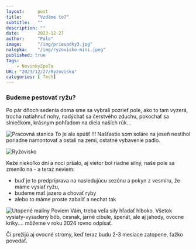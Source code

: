 ```yaml
---
layout:     post
title:      "Vzdáme to?"
subtitle:   ""
description: ""
date:       2023-12-27
author:     "Palo"
image:      "/img/priesadky3.jpg"
nalepka:	"/img/ryzovisko-mini.jpeg"
published: true
tags:
    - NovinkyZpoľa
URL: "2023/12/27/Ryzovisko"
categories: [ Tech]
---
```

### Budeme pestovať ryžu? ###

Po pár dňoch sedenia doma sme sa vybrali pozrieť pole, ako to tam vyzerá, trocha natiahnuť nohy, nadýchať sa čerstvého zduchu, pokochať sa slniečkom, krásnym pohľadom na diela naších rúk...


![Pracovná stanica](/img/pracovna_stanica.jpeg)
To je ale spúšť !!!
Našťastie som soláre na jeseň nestihol poriadne namontovať a ostali na zemi, ostatné vybavenie padlo.

![Ryžovisko](/img/ryzovisko.jpeg)

Keže niekoľko dní a nocí pršalo, aj vietor bol riadne silný, naše pole sa zmenilo na - a teraz neviem:
 - buď je to predpríprava na nasledujúcu sezónu a pokyn z vesmíru, že máme vysiať ryžu,
 - budeme mať jazero a chovať ryby
 - alebo to máme proste zabaliť a nechat tak
 
![Utopené maliny](/img/utopene-maliny.jpeg)
 Poviem Vám, treba veľa sily hľadať hlboko. Všetok vysiaty-vysadený bôb, cesnak, jarné cibule, špenát, ale aj jahody, ovocne kríky.... môžeme v roku 2024 rovno odpísať.
 
 Či prežijú aj ovocné stromy, keď teraz budu 2-3 mesiace zatopene, ťažko povedať.



